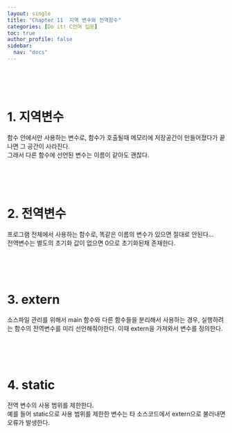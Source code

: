 ```yaml
---
layout: single
title: "Chapter 11  지역 변수와 전역함수"
categories: [Do it! C언어 입문]
toc: true
author_profile: false
sidebar:
  nav: "docs"
---
```

<br><br><br>

# 1. 지역변수
함수 안에서만 사용하는 변수로, 함수가 호출될때 메모리에 저장공간이 만들어졌다가 끝나면 그 공간이 사라진다.<br>
그래서 다른 함수에 선언된 변수는 이름이 같아도 괜찮다.

<br><br><br>

# 2. 전역변수
프로그램 전체에서 사용하는 함수로, 똑같은 이름의 변수가 있으면 절대로 안된다...<br>
전역변수는 별도의 초기화 값이 없으면 0으로 초기화된채 존재한다.

<br><br><br>

# 3. extern
소스파일 관리를 위해서 main 함수와 다른 함수들을 분리해서 사용하는 경우, 실행하려는 함수의 전역변수를 미리 선언해줘야한다. 이때 extern을 가져와서 변수를 정의한다.

<br><br><br>

# 4. static
전역 변수의 사용 범위를 제한한다. <br>
예를 들어 static으로 사용 범위를 제한한 변수는 타 소스코드에서 extern으로 불러내면 오류가 발생한다.